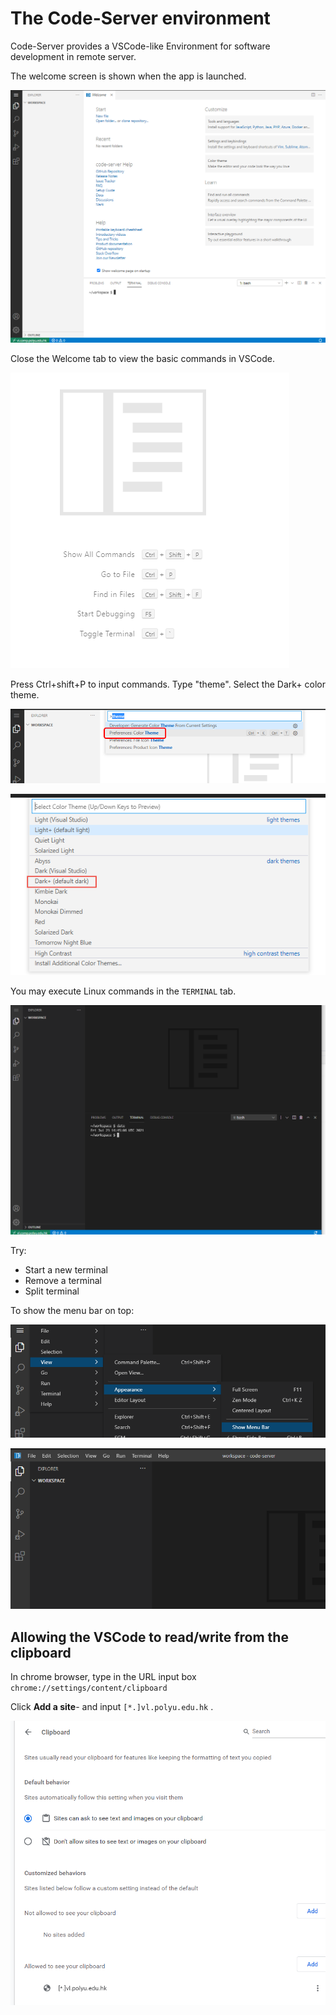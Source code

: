 # The Code-Server environment

Code-Server provides a VSCode-like Environment for software development in remote server.

The welcome screen is shown when the app is launched.

![Welcome screen in VScode](.gitbook/assets/image%20%283%29.png)

Close the Welcome tab to view the basic commands in VSCode.

![](.gitbook/assets/image.png)

Press Ctrl+shift+P to input commands. Type "theme". Select the Dark+ color theme. 

![](.gitbook/assets/image%20%285%29.png)



![](.gitbook/assets/image%20%289%29.png)

You may execute Linux commands in the `TERMINAL` tab.

![](.gitbook/assets/image%20%281%29.png)

Try: 

* Start a new terminal
* Remove a terminal
* Split terminal

To show the menu bar on top:

![](.gitbook/assets/image%20%2810%29.png)

![](.gitbook/assets/image%20%2811%29.png)



## Allowing the VSCode to read/write from the clipboard

In chrome browser, type in the URL input box `chrome://settings/content/clipboard`

Click **Add a site**- and input `[*.]vl.polyu.edu.hk` .

![](.gitbook/assets/image%20%2812%29.png)

















